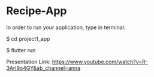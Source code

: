 # Recipe-App

In order to run your application, type in terminal:

  $ cd project1_app
  
  $ flutter run

Presentation Link: https://www.youtube.com/watch?v=R-3Arl9o4GY&ab_channel=anna
